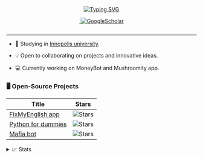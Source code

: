 <p align="center">
<a href="https://github.com/Zener085"><img src="https://readme-typing-svg.demolab.com?font=Lexend&weight=300&duration=3000&pause=100&color=28FFCA&center=true&vCenter=true&multiline=true&repeat=false&width=500&height=85&lines=Hello!+My+name+is+Zener;Student%7CData+Scientist%7CResearcher;AI%7CComputer+Vision%7CBots%7CSoftware+Design" alt="Typing SVG"/></a>
</p>
<p align="center">

[//]: # (<a href="https://Resume.pdf">)

[//]: # (    <img src="https://img.shields.io/badge/PDF-CV-red?style=flat-square&logo=adobe">)

[//]: # (</a>  )

<a href="mailto:timophydidenko@gmail.com">
    <img src="https://img.shields.io/badge/-Email-red?style=flat-square&logo=gmail&logoColor=white" alt="">
</a>
<a href='https://calendly.com/timofeymine/meeting' target="_blank">
    <img alt='GoogleScholar' src='https://img.shields.io/badge/Calendly-100000?style=flat&logo=calendly&logoColor=white&&color=0181FF'>
</a>
</p>
<p align="center">
<!-- <a href="https://github.com/Zener085">
    <img src="https://github-readme-stats.vercel.app/api?username=zener085&show_icons=true&count_private=true&show_icons=true&hide_border=true&hide_title=true&card_width=300px&hide_rank=true&bg_color=00000000&theme=dracula">
</a> -->
<a href="https://github.com/Zener085">
    <img src="https://github-stats-alpha.vercel.app/api?username=zener085&cc=22272e&tc=37BCF6&ic=fff&bc=0000" alt="">
</a>
</p>

---

* 📖 Studying in [Innopolis university](https://innopolis.university/en/).

* 💡 Open to collaborating on projects and innovative ideas.

* 💻 Currently working on MoneyBot and Mushroomity app.

### 🖥️ Open-Source Projects

| Title                                                                           | Stars                                                                                                                                 |
|---------------------------------------------------------------------------------|---------------------------------------------------------------------------------------------------------------------------------------|
| [FixMyEnglish app](https://github.com/InnoSWP/FixMyEnglish_Group1)              | <img alt="Stars" src="https://img.shields.io/github/stars/InnoSWP/FixMyEnglish_Group1?style=flat-square&labelColor=black"/>           |
| [Python for dummies](https://github.com/Zeneriode/Python-for-dummies)           | <img alt="Stars" src="https://img.shields.io/github/stars/Zeneriode/Python-for-dummies?style=flat-square&labelColor=black"/>          |
| [Mafia bot](https://github.com/Zener085/InnoMafiaBot)                           | <img alt="Stars" src="https://img.shields.io/github/stars/Zener085/InnoMafiaBot?style=flat-square&labelColor=black"/>                 |

<details>
<summary>📈 Stats</summary>
<br>
My GitHub Stats

![](http://github-profile-summary-cards.vercel.app/api/cards/profile-details?username=zener085&theme=dracula)

![](http://github-profile-summary-cards.vercel.app/api/cards/repos-per-language?username=zener085&theme=dracula)
![](http://github-profile-summary-cards.vercel.app/api/cards/most-commit-language?username=zener085&theme=dracula)

<br>
</details>
